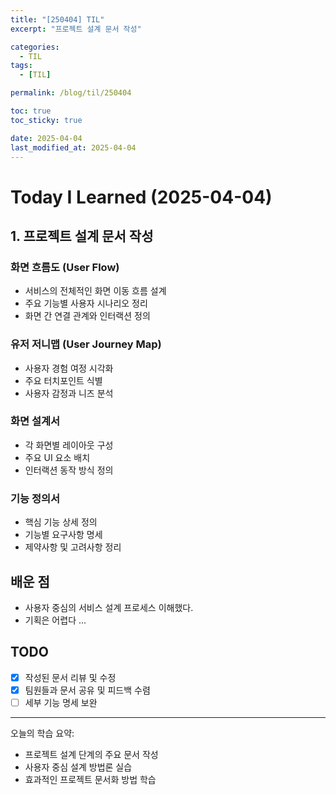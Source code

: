 ```yaml
---
title: "[250404] TIL"
excerpt: "프로젝트 설계 문서 작성"

categories:
  - TIL
tags:
  - [TIL]

permalink: /blog/til/250404

toc: true
toc_sticky: true

date: 2025-04-04
last_modified_at: 2025-04-04
---
```


# Today I Learned (2025-04-04)

## 1. 프로젝트 설계 문서 작성
### 화면 흐름도 (User Flow)
- 서비스의 전체적인 화면 이동 흐름 설계
- 주요 기능별 사용자 시나리오 정리
- 화면 간 연결 관계와 인터랙션 정의

### 유저 저니맵 (User Journey Map)
- 사용자 경험 여정 시각화
- 주요 터치포인트 식별
- 사용자 감정과 니즈 분석

### 화면 설계서
- 각 화면별 레이아웃 구성
- 주요 UI 요소 배치
- 인터랙션 동작 방식 정의

### 기능 정의서
- 핵심 기능 상세 정의
- 기능별 요구사항 명세
- 제약사항 및 고려사항 정리

## 배운 점
- 사용자 중심의 서비스 설계 프로세스 이해했다. 
- 기획은 어렵다 ... 

## TODO
- [x] 작성된 문서 리뷰 및 수정
- [x] 팀원들과 문서 공유 및 피드백 수렴
- [ ] 세부 기능 명세 보완

---
오늘의 학습 요약:
- 프로젝트 설계 단계의 주요 문서 작성
- 사용자 중심 설계 방법론 실습
- 효과적인 프로젝트 문서화 방법 학습 